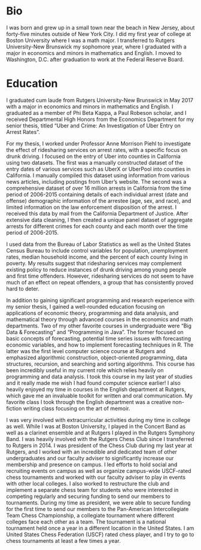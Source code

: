 # Bio

I was born and grew up in a small town near the beach in New Jersey, about forty-five minutes outside of New York City. I did my first year of college at Boston University where I was a math major. I transferred to Rutgers University-New Brunswick my sophomore year, where I graduated with a major in economics and minors in mathematics and English. I moved to Washington, D.C. after graduation to work at the Federal Reserve Board. 

# Education 

I graduated cum laude from Rutgers University-New Brunswick in May 2017 with a major in economics and minors in mathematics and English. I graduated as a member of Phi Beta Kappa, a Paul Robeson scholar, and I received Departmental High Honors from the Economics Department for my senior thesis, titled “Uber and Crime: An Investigation of Uber Entry on Arrest Rates”. 

For my thesis, I worked under Professor Anne Morrison Piehl to investigate the effect of ridesharing services on arrest rates, with a specific focus on drunk driving. I focused on the entry of Uber into counties in California using two datasets. The first was a manually constructed dataset of the entry dates of various services such as UberX or UberPool into counties in California. I manually compiled this dataset using information from various news articles, including postings from Uber’s website. The second was a comprehensive dataset of over 16 million arrests in California from the time period of 2006-2015 containing details of each individual arrest (date and offense) demographic information of the arrestee (age, sex, and race), and limited information on the law enforcement disposition of the arrest. I received this data by mail from the California Department of Justice. After extensive data cleaning, I then created a unique panel dataset of aggregate arrests for different crimes for each county and each month over the time period of 2006-2015.

I used data from the Bureau of Labor Statistics as well as the United States Census Bureau to include control variables for population, unemployment rates, median household income, and the percent of each county living in poverty. My results suggest that ridesharing services may complement existing policy to reduce instances of drunk driving among young people and first time offenders. However, ridesharing services do not seem to have much of an effect on repeat offenders, a group that has consistently proved hard to deter. 

In addition to gaining significant programming and research experience with my senior thesis, I gained a well-rounded education focusing on applications of economic theory, programming and data analysis, and mathematical theory through advanced courses in the economics and math departments. Two of my other favorite courses in undergraduate were “Big Data & Forecasting” and “Programming in Java”. The former focused on basic concepts of forecasting, potential time series issues with forecasting economic variables, and how to implement forecasting techniques in R. The latter was the first level computer science course at Rutgers and emphasized algorithmic construction, object-oriented programming, data structures, recursion, and searching and sorting algorithms. This course has been incredibly useful in my current role which relies heavily on programming and data analysis. I took this course in my last year of studies and it really made me wish I had found computer science earlier! I also heavily enjoyed my time in courses in the English department at Rutgers, which gave me an invaluable toolkit for written and oral communication. My favorite class I took through the English department was a creative non-fiction writing class focusing on the art of memoir. 

I was very involved with extracurricular activities during my time in college as well. While I was at Boston University, I played in the Concert Band as well as a clarinet ensemble and at Rutgers I played in the Rutgers Symphony Band. I was heavily involved with the Rutgers Chess Club since I transferred to Rutgers in 2014. I was president of the Chess Club during my last year at Rutgers, and I worked with an incredible and dedicated team of other undergraduates and our faculty adviser to significantly increase our membership and presence on campus. I led efforts to hold social and recruiting events on campus as well as organize campus-wide USCF-rated chess tournaments and worked with our faculty adviser to play in events with other local colleges. I also worked to restructure the club and implement a separate chess team for students who were interested in competing regularly and securing funding to send our members to tournaments. During my time as president, we were able to secure funding for the first time to send our members to the Pan-American Intercollegiate Team Chess Championship, a collegiate tournament where different colleges face each other as a team. The tournament is a national tournament held once a year in a different location in the United States. I am United States Chess Federation (USCF) rated chess player, and I try to go to chess tournaments at least a few times a year. 
